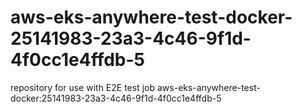 # aws-eks-anywhere-test-docker-25141983-23a3-4c46-9f1d-4f0cc1e4ffdb-5
repository for use with E2E test job aws-eks-anywhere-test-docker:25141983-23a3-4c46-9f1d-4f0cc1e4ffdb-5
